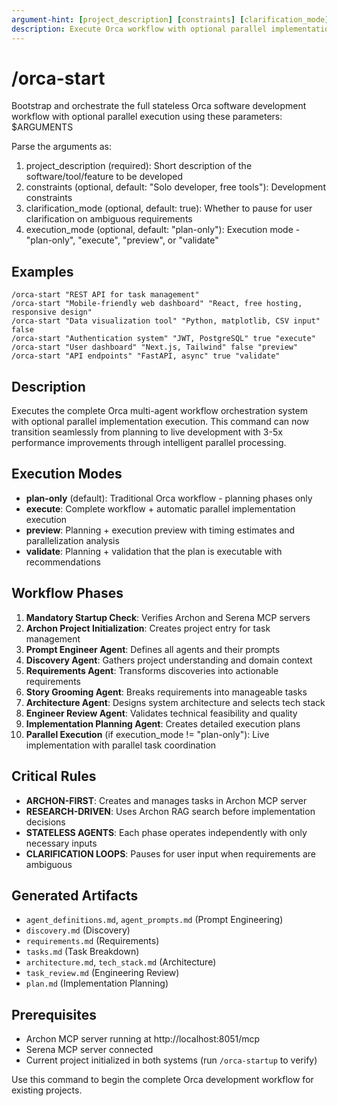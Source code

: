 ```yaml
---
argument-hint: [project_description] [constraints] [clarification_mode] [execution_mode]
description: Execute Orca workflow with optional parallel implementation
---
```


# /orca-start

Bootstrap and orchestrate the full stateless Orca software development workflow with optional parallel execution using these parameters: $ARGUMENTS

Parse the arguments as:
1. project_description (required): Short description of the software/tool/feature to be developed
2. constraints (optional, default: "Solo developer, free tools"): Development constraints
3. clarification_mode (optional, default: true): Whether to pause for user clarification on ambiguous requirements
4. execution_mode (optional, default: "plan-only"): Execution mode - "plan-only", "execute", "preview", or "validate"

## Examples
```
/orca-start "REST API for task management"
/orca-start "Mobile-friendly web dashboard" "React, free hosting, responsive design"
/orca-start "Data visualization tool" "Python, matplotlib, CSV input" false
/orca-start "Authentication system" "JWT, PostgreSQL" true "execute"
/orca-start "User dashboard" "Next.js, Tailwind" false "preview"
/orca-start "API endpoints" "FastAPI, async" true "validate"
```

## Description
Executes the complete Orca multi-agent workflow orchestration system with optional parallel implementation execution. This command can now transition seamlessly from planning to live development with 3-5x performance improvements through intelligent parallel processing.

## Execution Modes
- **plan-only** (default): Traditional Orca workflow - planning phases only
- **execute**: Complete workflow + automatic parallel implementation execution
- **preview**: Planning + execution preview with timing estimates and parallelization analysis
- **validate**: Planning + validation that the plan is executable with recommendations

## Workflow Phases
1. **Mandatory Startup Check**: Verifies Archon and Serena MCP servers
2. **Archon Project Initialization**: Creates project entry for task management
3. **Prompt Engineer Agent**: Defines all agents and their prompts
4. **Discovery Agent**: Gathers project understanding and domain context
5. **Requirements Agent**: Transforms discoveries into actionable requirements
6. **Story Grooming Agent**: Breaks requirements into manageable tasks
7. **Architecture Agent**: Designs system architecture and selects tech stack
8. **Engineer Review Agent**: Validates technical feasibility and quality
9. **Implementation Planning Agent**: Creates detailed execution plans
10. **Parallel Execution** (if execution_mode != "plan-only"): Live implementation with parallel task coordination

## Critical Rules
- **ARCHON-FIRST**: Creates and manages tasks in Archon MCP server
- **RESEARCH-DRIVEN**: Uses Archon RAG search before implementation decisions
- **STATELESS AGENTS**: Each phase operates independently with only necessary inputs
- **CLARIFICATION LOOPS**: Pauses for user input when requirements are ambiguous

## Generated Artifacts
- `agent_definitions.md`, `agent_prompts.md` (Prompt Engineering)
- `discovery.md` (Discovery)
- `requirements.md` (Requirements)
- `tasks.md` (Task Breakdown)
- `architecture.md`, `tech_stack.md` (Architecture)
- `task_review.md` (Engineering Review)
- `plan.md` (Implementation Planning)

## Prerequisites
- Archon MCP server running at http://localhost:8051/mcp
- Serena MCP server connected
- Current project initialized in both systems (run `/orca-startup` to verify)

Use this command to begin the complete Orca development workflow for existing projects.